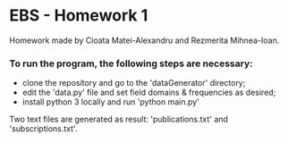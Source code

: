 # EBS - Homework 1

Homework made by Cioata Matei-Alexandru and Rezmerita Mihnea-Ioan.
### To run the program, the following steps are necessary:
- clone the repository and go to the 'dataGenerator' directory;
- edit the 'data.py' file and set field domains & frequencies as 
desired;
- install python 3 locally and run 'python main.py'

Two text files are generated as result: 'publications.txt' and 
'subscriptions.txt'.

